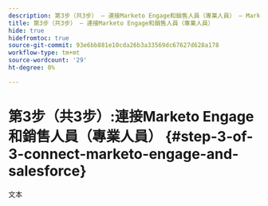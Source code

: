 ```yaml
---
description: 第3步（共3步） — 連接Marketo Engage和銷售人員（專業人員） — Marketo文檔 — 產品文檔
title: 第3步（共3步） — 連接Marketo Engage和銷售人員（專業人員）
hide: true
hidefromtoc: true
source-git-commit: 93e6bb881e10cda26b3a33569dc67627d628a178
workflow-type: tm+mt
source-wordcount: '29'
ht-degree: 0%

---
```


# 第3步（共3步）:連接Marketo Engage和銷售人員（專業人員） {#step-3-of-3-connect-marketo-engage-and-salesforce}

文本
